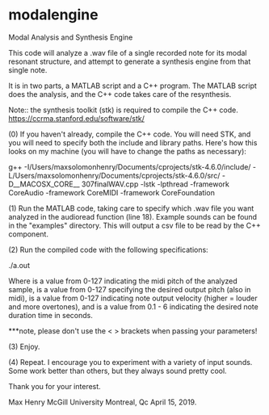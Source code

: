 # modalengine
Modal Analysis and Synthesis Engine

This code will analyze a .wav file of a single recorded note for its modal resonant structure, and attempt to generate a synthesis engine from that single note.

It is in two parts, a MATLAB script and a C++ program.  The MATLAB script does the analysis, and the C++ code takes care of the resynthesis.  

Note:: the synthesis toolkit (stk) is required to compile the C++ code.
https://ccrma.stanford.edu/software/stk/

(0) If you haven't already, compile the C++ code.  You will need STK, and you will need to specify both the include and library paths.  Here's how this looks on my machine (you will have to change the paths as necessary):

g++ -I/Users/maxsolomonhenry/Documents/cprojects/stk-4.6.0/include/ -L/Users/maxsolomonhenry/Documents/cprojects/stk-4.6.0/src/ -D__MACOSX_CORE__ 307finalWAV.cpp -lstk -lpthread -framework CoreAudio -framework CoreMIDI -framework CoreFoundation

(1) Run the MATLAB code, taking care to specify which .wav file you want analyzed in the audioread function (line 18).  Example sounds can be found in the "examples" directory.  This will output a csv file to be read by the C++ component.

(2) Run the compiled code with the following specifications:

./a.out <notein> <noteout> <velocity> <duration>

Where <notein> is a value from 0-127 indicating the midi pitch of the analyzed sample,
<noteout> is a value from 0-127 specifying the desired output pitch (also in midi),
<velocity> is a value from 0-127 indicating note output velocity (higher = louder and more overtones), and
<duration> is a value from 0.1 - 6 indicating the desired note duration time in seconds.

***note, please don't use the < > brackets when passing your parameters!

(3) Enjoy.

(4) Repeat.  I encourage you to experiment with a variety of input sounds.  Some work better than others, but they always sound pretty cool.

Thank you for your interest.

Max Henry
McGill University
Montreal, Qc
April 15, 2019.
